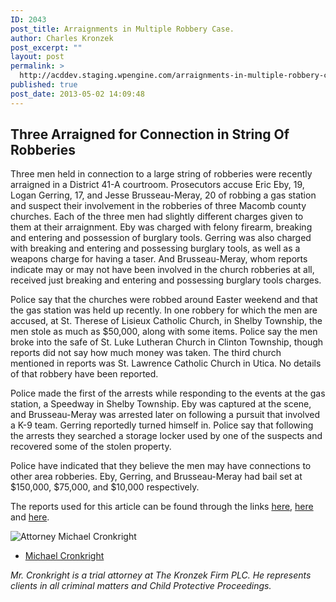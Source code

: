 ```yaml
---
ID: 2043
post_title: Arraignments in Multiple Robbery Case.
author: Charles Kronzek
post_excerpt: ""
layout: post
permalink: >
  http://acddev.staging.wpengine.com/arraignments-in-multiple-robbery-case.html
published: true
post_date: 2013-05-02 14:09:48
---
```

<h2>Three Arraigned for Connection in String Of Robberies</h2>
Three men held in connection to a large string of robberies were recently arraigned in a District 41-A courtroom. Prosecutors accuse Eric Eby, 19, Logan Gerring, 17, and Jesse Brusseau-Meray, 20 of robbing a gas station and suspect their involvement in the robberies of three Macomb county churches. Each of the three men had slightly different charges given to them at their arraignment. Eby was charged with felony firearm, breaking and entering and possession of burglary tools. Gerring was also charged with breaking and entering and possessing burglary tools, as well as a weapons charge for having a taser. And Brusseau-Meray, whom reports indicate may or may not have been involved in the church robberies at all, received just breaking and entering and possessing burglary tools charges.

Police say that the churches were robbed around Easter weekend and that the gas station was held up recently. In one robbery for which the men are accused, at St. Therese of Lisieux Catholic Church, in Shelby Township, the men stole as much as $50,000, along with some items. Police say the men broke into the safe of St. Luke Lutheran Church in Clinton Township, though reports did not say how much money was taken. The third church mentioned in reports was St. Lawrence Catholic Church in Utica. No details of that robbery have been reported.

Police made the first of the arrests while responding to the events at the gas station, a Speedway in Shelby Township. Eby was captured at the scene, and Brusseau-Meray was arrested later on following a pursuit that involved a K-9 team. Gerring reportedly turned himself in. Police say that following the arrests they searched a storage locker used by one of the suspects and recovered some of the stolen property.

Police have indicated that they believe the men may have connections to other area robberies. Eby, Gerring, and Brusseau-Meray had bail set at $150,000, $75,000, and $10,000 respectively.

The reports used for this article can be found through the links <a href="http://shelby-utica.patch.com/articles/police-shelby-township-church-robbed-after-easter-services" target="_blank">here</a>, <a href="http://shelby-utica.patch.com/articles/church-robbery-suspects-arraigned" target="_blank">here</a> and <a href="http://shelby-utica.patch.com/articles/shelby-township-police-make-arrests-in-church-robbery-case" target="_blank">here</a>.

<img src="http://acddev.staging.wpengine.com/images/Cronkright.png" alt="Attorney Michael Cronkright" />

- <a href="http://acddev.staging.wpengine.com/Trial-Attorneys.html#1">Michael Cronkright</a>

<em>Mr. Cronkright is a trial attorney at The Kronzek Firm PLC. He represents clients in all criminal matters and Child Protective Proceedings.</em>
